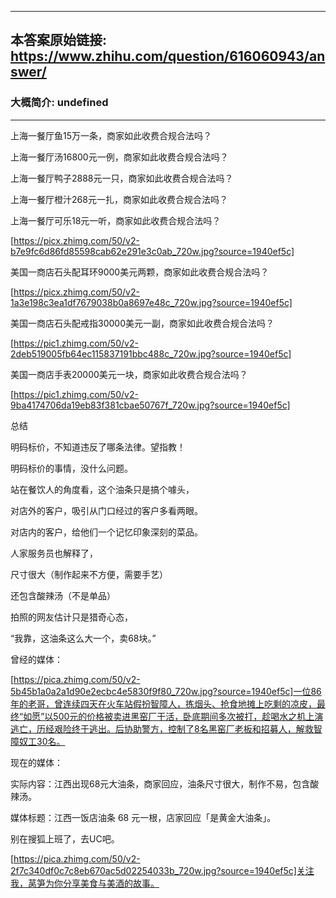 ----------------------------------------
## 本答案原始链接: https://www.zhihu.com/question/616060943/answer/
### 大概简介: undefined
----------------------------------------
上海一餐厅鱼15万一条，商家如此收费合规合法吗？

上海一餐厅汤16800元一例，商家如此收费合规合法吗？

上海一餐厅鸭子2888元一只，商家如此收费合规合法吗？

上海一餐厅橙汁268元一扎，商家如此收费合规合法吗？

上海一餐厅可乐18元一听，商家如此收费合规合法吗？

[https://picx.zhimg.com/50/v2-b7e9fc6d86fd85598cab62e291e3c0ab_720w.jpg?source=1940ef5c]




美国一商店石头配耳环9000美元两颗，商家如此收费合规合法吗？




[https://picx.zhimg.com/50/v2-1a3e198c3ea1df7679038b0a8697e48c_720w.jpg?source=1940ef5c]

美国一商店石头配戒指30000美元一副，商家如此收费合规合法吗？




[https://pic1.zhimg.com/50/v2-2deb519005fb64ec115837191bbc488c_720w.jpg?source=1940ef5c]

美国一商店手表20000美元一块，商家如此收费合规合法吗？




[https://pic1.zhimg.com/50/v2-9ba4174706da19eb83f381cbae50767f_720w.jpg?source=1940ef5c]


总结

明码标价，不知道违反了哪条法律。望指教！

明码标价的事情，没什么问题。

站在餐饮人的角度看，这个油条只是搞个噱头，

对店外的客户，吸引从门口经过的客户多看两眼。

对店内的客户，给他们一个记忆印象深刻的菜品。




人家服务员也解释了，

尺寸很大（制作起来不方便，需要手艺）

还包含酸辣汤（不是单品）




拍照的网友估计只是猎奇心态，

“我靠，这油条这么大一个，卖68块。”




曾经的媒体：

[https://pica.zhimg.com/50/v2-5b45b1a0a2a1d90e2ecbc4e5830f9f80_720w.jpg?source=1940ef5c]一位86年的老哥，曾连续四天在火车站假扮智障人，拣烟头、抢食地摊上吃剩的凉皮，最终“如愿”以500元的价格被卖进黑窑厂干活，卧底期间多次被打，趁喝水之机上演逃亡，历经艰险终于逃出。后协助警方，控制了8名黑窑厂老板和招募人，解救智障奴工30名。

现在的媒体：

实际内容：江西出现68元大油条，商家回应，油条尺寸很大，制作不易，包含酸辣汤。

媒体标题：江西一饭店油条 68 元一根，店家回应「是黄金大油条」。

别在搜狐上班了，去UC吧。

[https://pica.zhimg.com/50/v2-2f7c340df0c7c8eb670ac5d02254033b_720w.jpg?source=1940ef5c]关注我，莴笋为你分享美食与美酒的故事。

